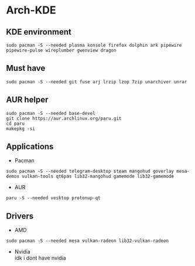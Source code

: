 # Arch-KDE
## KDE environment
   ```
   sudo pacman -S --needed plasma konsole firefox dolphin ark pipewire pipewire-pulse wireplumber gwenview dragon
   ```
## Must have
   ```
   sudo pacman -S --needed git fuse arj lrzip lzop 7zip unarchiver unrar
   ```
## AUR helper
   ```
   sudo pacman -S --needed base-devel
   git clone https://aur.archlinux.org/paru.git
   cd paru
   makepkg -si
   ```
## Applications
   - Pacman
   ```
   sudo pacman -S --needed telegram-desktop steam mangohud goverlay mesa-demos vulkan-tools qt6pas lib32-mangohud gamemode lib32-gamemode 
   ```
   - AUR
   ```
   paru -S --needed vesktop protonup-qt
   ```
## Drivers
   - AMD
   ```
   sudo pacman -S --needed mesa vulkan-radeon lib32-vulkan-radeon
   ```
   - Nvidia\
   idk i dont have nvidia
